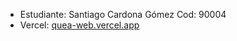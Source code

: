

- Estudiante: Santiago Cardona Gómez Cod: 90004
- Vercel: [quea-web.vercel.app](https://quea-web.vercel.app/)
